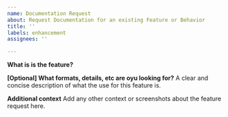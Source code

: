 ```yaml
---
name: Documentation Request
about: Request Documentation for an existing Feature or Behavior
title: ''
labels: enhancement
assignees: ''

---
```


**What is is the feature?**

**[Optional] What formats, details, etc are oyu looking for?**
A clear and concise description of what the use for this feature is.

**Additional context**
Add any other context or screenshots about the feature request here.
